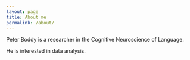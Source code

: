 ```yaml
---
layout: page
title: About me
permalink: /about/
---
```


Peter Boddy is a researcher in the Cognitive Neuroscience of Language.

He is interested in data analysis.
